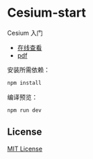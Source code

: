 # Cesium-start
Cesium 入门

- [在线查看](https://sogrey.github.io/Cesium-start/)
- [pdf](https://github.com/Sogrey/Cesium-start/blob/master/vuepress2pdf/Cesium%E5%85%A5%E9%97%A8%E7%AC%94%E8%AE%B0.pdf)

安装所需依赖：


``` bash
npm install
```

编译预览：

``` bash
npm run dev
```
## License
[MIT License](https://sogrey.github.io/about/mit.html)

